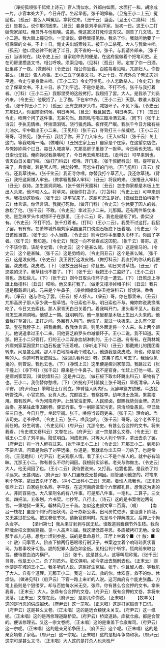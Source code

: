 <!-- { "loadSidebar": true } -->
　　〔凈扮孤领张千祗候上诗云〕官人清似水。外郎白如面。水面打一和。胡涂成一片。小官本处大尹。今日升厅。坐起早衙。张千喝撺箱。〔旦拖王小二上云〕冤屈也。〔孤云〕甚么人叫冤屈。拿将过来。〔张千云〕当面。〔旦王小二跪科〕〔孤云〕告甚么。说你那词因来。〔旦云〕妾身是刘平远浑家。当初一日。这王小二打破俺家尿缸。俺员外与他相嚷。说道。俺这富汉打死你这穷汉。则苦了几文钱。王小二道。我大街上撞见你。一无话说。僻巷里撞见你。我杀了你。我就问他要了一纸保辜的文书。不上十日。俺丈夫出城索钱去。被王小二杀死。大人与我做主咱。〔孤云〕他口里必律不刺说了半日。我不省的一句。张千。与我请外郎来。〔张千云〕当该何在。〔赵令史上云〕自家赵仲先的便是。在这府里做着个把笔司吏。正在司房里攒造文书。相公呼唤。须索见咱。〔见科〕〔孤云〕哥。定害了你一日酒。肚里疼了一夜。〔做谢科〕〔令史云〕相公你坐着。百姓每看见哩。兀那妇人。你告甚么。〔旦云〕告人命事。王小二立了保辜文书。不上十日。在城外杀了俺丈夫刘平远。令史与妾身做主咱。〔王小二云〕令史可怜见。小人怎敢杀人。〔令史云〕你立了保辜文书。不上十日。杀了刘平远。不是你是谁。不打不招。张千与我打着者。〔打科〕〔王小二云〕我那里受的这般拷打。我屈招了罢。大人。是我杀了刘员外来。〔令史云〕他既招了。上了枷。下在牢中去。〔王小二云〕天那。教谁人救我也。〔张千押王小二下〕〔孤云〕还有芝麻罗头巾。减银环子。不见下落。〔令史云〕兀那妇人。你且随衙伺候。明日再问。〔旦云〕我且回去。明日再来。〔下〕〔孤云〕令史。咱两个问了这件事。无甚勾当。且回私宅喝三瓯冷酒去来。〔同下〕〔张千上诗云〕手执无情棒。怀揣滴泪钱。晓行狼虎路。夜伴死尸眠。我张千今日方纔有些儿油水。牢中取出王小二来。〔王见科〕〔张千云〕脊背打三十杀威棍。〔王小二云〕哥哥。可怜见。〔张千云〕我饶了你。开了门入牢去。〔王入牢科〕〔张千云〕关上这门。等我略盹一盹。〔做睡科〕〔丑扮庄家上云〕自家是个庄家。在这望京店住。与俺妳妳两个过日。每日入城卖草。兀那高房子里赊了一担草。今日索也无钱。明日索也无钱。俺妳妳说我换嘴吃了。今日再去索那钱去。〔走科云〕可早来到也。青天白日关着门哩。〔做打门科云〕叔待。开门来。〔张千惊醒科云〕呀。提牢官人来了。且慢者。若是官人呵。拽动铃索。可怎生打的门响。〔开门见科〕〔丑云〕叔待。还我草钱来。〔张千笑云〕我正寻你哩。你替我打个草苫儿。我还你草钱。〔背云〕我把这厮赚入牢去。〔做拿匾担撺入牢科〕〔丑云〕将我的来。〔张推丑入牢科〕〔丑云〕叔待。怎生黑洞洞地。〔张千做开天窗科〕〔丑云〕怎生你家都是木板上生出人头来。他不咬人么。将草来。我替你打苫子。〔打苫科〕〔令史上云〕可早来到也。我拽动这铃索。〔张千云〕提牢官来了。这厮可怎生是好。〔做枷丑丑怕科张千云〕休言语。你但言语。我就打死你。〔做开门科〕〔令史云〕你休要了囚人的钱。放松了他。〔张千云〕不敢。〔令史云〕拿过王小二来。兀那厮。还有两件赃仗未完。是芝麻罗头巾减银环子在那里。〔王小二云〕哥。我也是屈招了的。委实没有。〔令史云〕不打不招。张千打着者。〔打科〕〔王小二云〕。我受不过这打。我招了罢。有有有。在萧林城外瘸刘家菜园里井口傍边石板底下压着哩。〔令史云〕今日该谁当直。〔张千云〕小人当直。〔令史云〕则今日你手里要头巾环子。你画了字者。〔张千云〕我知道。〔令史云〕我这一向不曾查点这囚犯。〔张千云〕哥哥。这个不该你管。该胡令史管。〔令史云〕这个是甚么贼。〔张千云〕这是偷马的。〔令史云〕这个是甚贼。〔张千云〕这是剪绺的。〔令史问丑云〕这个是甚么贼。〔张千云〕这是泼皮贼。〔令史云〕我正要打这泼皮贼。〔做打科云〕我直打的你认的我便罢。泼皮贼。泼皮贼。〔下〕〔张放丑出科云〕你且去。明日来讨草钱。〔丑云〕讨您娘的汉子。我草钱也不要了。〔下〕〔张千云〕我把王小二监好了。〔王小二云〕哥也。放松些儿。〔下〕〔张千云〕则今日取头巾环子走一遭去。〔下〕〔丑慌走上凈跟上做撞科〕〔丑云〕哎哟。他又来打我了。〔做走又撞凈掉帽子科〕〔丑云〕我只道是那戴翅儿的。元来是个牛鼻子。〔凈拾帽掉烧饼丑抢饼科云〕好烧饼。香香的。〔凈云〕送与你吃了罢。〔丑云〕好人好人。〔凈云〕哥。你在那里来。〔丑云〕兀那高房子那人家少我一担草钱。今日索也不与。明日索也不与。俺妳妳说我换嘴吃了。今日又去索钱。那人家青天白日关着门。着我叫开门。里头看不见人。我说哥怎生黑洞洞地。他望上一搠。就明明的。他一屋里都是木板上生出人头来的。他着我打草苫儿。正打之间。外厢有人叫门。他慌了。拿过一块板来。上头有个窟笼。套在我脖子上。把我撇倒。教我休言语。则见外面走将一个人来。头上两个翅儿。他说道拿过王小二来。问他要芝麻罗头巾减银环子。王小二说。我不知道。天那。把王小二只管打。打的王小二浑身血胡淋刺的。王小二道。有有有。在萧林城外瘸刘家菜园里井口边石板底下压着哩。〔凈听走下科〕〔丑云〕那戴翅儿的团团看转来。问是甚么贼。那人平白地揣与我个贼名儿。他道我是泼皮贼。哥也。你是聪明的人。你道可有泼皮贼么。〔做回头看科云〕呀。这弟子孩儿可去了。我恰似见鬼的。则管说。我也去也。〔下〕〔凈慌上云〕这里便是瘸刘家菜园。我跳过去〔张千撞上〕〔凈下科〕〔张千云〕原来是个牛鼻子。我不是官身。忙赶上打他一顿。这是瘸刘家菜园。〔做跳墙科云〕这是井口边。〔做石板下取巾环跳出科云〕赃物有了也。王小二。我倒替你愁哩。〔下〕〔外扮府尹引祗候上张千喝云〕早衙清凈。人马平安。〔府尹诗云〕擎鞭壮士厅前立。捧臂佳人阁内行。沉醉早筵方欲散。耳边犹听管弦声。小官完颜。女真人氏。完颜姓王。普察姓李。幼年进士及第。累蒙擢用。颇有政声。今为河南府尹。此处官浊吏弊。人民顽卤。御赐我势剑金牌。先斩后奏。差某往此审囚刷卷。便宜行事。专一削除滥官污吏。禁治顽鲁愚民。早已赴任三日也。今日升厅。坐起早衙。张千。唤将当该司吏来。〔张千云〕理会的。当该司吏。老爷呼唤。〔令史上云〕张千。唤我怎的。〔张千云〕哥哥。这个老爷不比前任的。好生利害。〔令史见科〕〔府尹云〕兀那令史。有甚么合佥押的文书。将来我看。〔令史递文卷科云〕文卷在此。〔府尹云〕这一宗是甚么文卷。〔令史云〕在城王小二杀了刘平远。赃仗明白。问成死罪。只等大人判个斩字。拿出去杀了罢。〔府尹云〕将一行人解将过来。〔张千押王小二上〕〔令史云〕兀那王小二。到那边不要言语。问着是你杀了刘平远来。你道是。我就拿你出去只一刀杀了。也是伶俐。〔王见跪科〕〔府尹云〕老夫观察人情。看了王小二不是个杀人的。就中必有暗昧。兀那王小二。你有甚么不尽的词因。我根前实诉者。老夫与你做主。〔令史云〕大人。他无词因了也。〔王小二云〕我待要说来。又打我。也罢也罢。是我杀了刘平远来。无甚词因。〔府尹云〕罪人口里既说无甚词因。则管里问他怎的。将笔来判个斩字。拿出去杀坏了者。〔押小二出科小二云〕天那。着谁人救我也。〔正末扮张鼎上云〕自家姓张名鼎。字平叔。在这河南府做着个六案都孔目。想俺这为吏的人。非同容易也。大凡掌刑名的有八件事。可是那八件事。一笔札。二算子。三文状。四把法。五条划。六书契。七抄写。八行止。〔诗云〕这的是书案傍边两句言。一重地狱一重天。翰林风月三千首。怎似这吏部文章二百篇。〔唱〕
　　【南吕一枝花】虽是个判行的旧状词。合干办新公事。出司房忙进步。登涩道下阶址。又无甚过犯公私。把文卷依节次。请新官题判时。先呈与个押解牒文。后押上个拘头佥字。
　　【梁州第七】我从来甘剥剥与民无私。谁敢道另巍巍节外生枝。我向吓魂台把文案偷窥视。见一人高声叫屈。我这里低首寻思。多应被拷打无地。全没那半点儿心慈。想危亡顷刻参差。端的是垂命悬丝。正厅上坐着个■〈忄敝〉■〈忄敝〉问事官人。阶直下排两行恶哏哏行刑汉子。书案边立着个响珰珰责状曹司。为甚事咬牙切齿。諕的犯罪人面色如金纸。见相公判个斩字。慌向前来取台旨。便待要血泊内横尸。
　　〔云〕张千。这是甚么人。这等叫屈称冤。〔张千云〕哥哥。他是王小二。杀了刘员外。赃仗俱明。如今拿出去施刑去也。〔正末云〕则他便是在城的王小二。我多听的人说。这厮好生冤屈。张千。你且留人者。等我见了大人。自有个道理。兀那王小二。我这一过去。救的你。休欢喜。救不的你。休烦恼。〔做进见科〕〔府尹云〕下官一路上来听的人说。这河南府有个能吏张鼎。刀笔上虽则是个狠偻罗。却与百姓每水米无交。张鼎。你有甚么合佥押的文书。拿来我看。〔正末云〕大人。张鼎有合佥押的文卷。〔府尹云〕既有佥押的文卷。拿将来发落。〔正末云〕文卷在此。〔府尹云〕是那几件你说。〔正末唱〕
　　【牧羊关】这的是行恶的供成招伏。〔府尹云〕这一宗呢。〔正末唱〕这是打家贼责下口词。〔府尹云〕这是甚么文卷。〔正末唱〕这的是远仓粮犹未关支。〔府尹云〕这一纸呢。〔正末唱〕这的是再修理道路桥梁。〔府尹云〕桥梁道路。库狱仓廒。都是合管的。便该修理去。又这一宗文卷呢。〔正末唱〕这的是重盖下仓廒库司。〔府尹云〕这一宗呢。〔正末唱〕这的是亲兄弟争田土。〔府尹云〕这个呢。〔正末唱〕这的是亲女壻赖了家私。〔府尹云〕这一宗呢。〔正末唱〕这的是相斗争商和状。〔府尹云〕这宗可是甚么文书。〔正末唱〕大人这的是打杀人也未检尸

